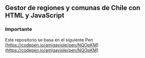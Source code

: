 ## Gestor de regiones y comunas de Chile con HTML y JavaScript

### Importante

Este repositorio se basa en el siguiente Pen [https://codepen.io/amigaviole/pen/NQOpKM](https://codepen.io/amigaviole/pen/NQOpKM)